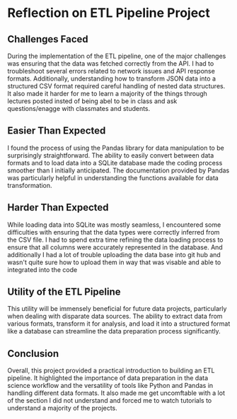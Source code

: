 # Reflection on ETL Pipeline Project

## Challenges Faced
During the implementation of the ETL pipeline, one of the major challenges was ensuring that the data was fetched correctly from the API. I had to troubleshoot 
several errors related to network issues and API response formats. Additionally, understanding how to transform JSON data into a structured CSV format required 
careful handling of nested data structures. It also made it harder for me to learn a majority of the things through lectures posted insted of being abel to be 
in class and ask questions/enagge with classmates and students. 

## Easier Than Expected
I found the process of using the Pandas library for data manipulation to be surprisingly straightforward. The ability to easily convert between data
formats and to load data into a SQLite database made the coding process smoother than I initially anticipated. The documentation 
provided by Pandas was particularly helpful in understanding the functions available for data transformation.

## Harder Than Expected
While loading data into SQLite was mostly seamless, I encountered some difficulties with ensuring that the data types were correctly inferred
from the CSV file. I had to spend extra time refining the data loading process to ensure that all columns were accurately represented in the database. And 
additionally I had a lot of trouble uploading the data base into git hub and wasn't quite sure how to upload them in way that was visable and able to integrated
into the code

## Utility of the ETL Pipeline
This utility will be immensely beneficial for future data projects, particularly when dealing with disparate data sources. The ability
to extract data from various formats, transform it for analysis, and load it into a structured format like a database can streamline the
data preparation process significantly. 

## Conclusion
Overall, this project provided a practical introduction to building an ETL pipeline. It highlighted the importance of data preparation in
the data science workflow and the versatility of tools like Python and Pandas in handling different data formats. It also made me get uncomftable with a lot 
of the section I did not understand and forced me to watch tutorials to understand a majority of the projects. 
